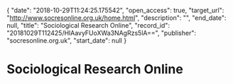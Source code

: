 {
  "date": "2018-10-29T11:24:25.175542", 
  "open_access": true, 
  "target_url": "http://www.socresonline.org.uk/home.html", 
  "description": "", 
  "end_date": null, 
  "title": "Sociological Research Online", 
  "record_id": "20181029T112425/HlAavyFUoXWa3NAgRzs5lA==", 
  "publisher": "socresonline.org.uk", 
  "start_date": null
}

# Sociological Research Online

